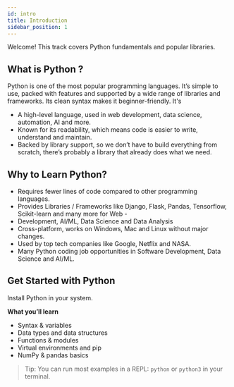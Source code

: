 ```yaml
---
id: intro
title: Introduction
sidebar_position: 1
---
```


Welcome! This track covers Python fundamentals and popular libraries.
## What is Python ?
Python is one of the most popular programming languages. It’s simple to use, packed with features and supported by a wide range of libraries and frameworks. Its clean syntax makes it beginner-friendly. It's

- A high-level language, used in web development, data science, automation, AI and more.
- Known for its readability, which means code is easier to write, understand and maintain.
- Backed by library support, so we don’t have to build everything from scratch, there’s probably a library that already does what we need.

## Why to Learn Python?
- Requires fewer lines of code compared to other programming languages.
- Provides Libraries / Frameworks like Django, Flask, Pandas, Tensorflow, Scikit-learn and many more for Web - 
- Development, AI/ML, Data Science and Data Analysis
- Cross-platform, works on Windows, Mac and Linux without major changes.
- Used by top tech companies like Google, Netflix and NASA.
- Many Python coding job opportunities in Software Development, Data Science and AI/ML.

## Get Started with Python
Install Python in your system. 


**What you’ll learn**
- Syntax & variables
- Data types and data structures
- Functions & modules
- Virtual environments and pip
- NumPy & pandas basics

> Tip: You can run most examples in a REPL: `python` or `python3` in your terminal.
